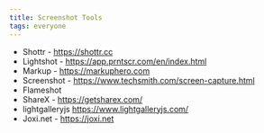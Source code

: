 ```yaml
---
title: Screenshot Tools
tags: everyone
---
```


- Shottr - https://shottr.cc
- Lightshot -	https://app.prntscr.com/en/index.html
- Markup -	https://markuphero.com
- Screenshot -	https://www.techsmith.com/screen-capture.html
- Flameshot	
- ShareX -	https://getsharex.com/
- lightgalleryjs	https://www.lightgalleryjs.com/
- Joxi.net - https://joxi.net
